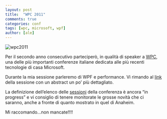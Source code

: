 ```yaml
---
layout: post
title:  "WPC 2011"
comments: true
categories: conf
tags: [wpc, microsoft, wpf]
author: [ale]
---
```



![wpc2011](http://melkio.codiceplastico.com/images/uploads/2011/09/wpc20112.jpg)

Per il secondo anno consecutivo parteciperò, in qualità di speaker a [WPC](http://www.wpc2011.it), una delle più importanti conferenze italiane dedicata alle più recenti tecnologie di casa Microsoft.

Durante la mia sessione parleremo di WPF e performance. Vi rimando al [link](http://www.wpc2011.it/sessions.aspx?sId=3) della sessione con un abstract un po&#8217; più dettagliato.

La definizione dell&#8217;elenco delle [sessioni](http://www.wpc2011.it/sessions.aspx) della conferenza è ancora &#8220;in progress&#8221; e vi consiglio di tenere monitorate le grosse novità che ci saranno, anche a fronte di quanto mostrato in quel di Anaheim.

Mi raccomando&#8230;non mancate!!!!

